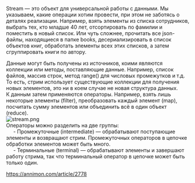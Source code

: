 Stream — это объект для универсальной работы с данными. Мы указываем, какие операции хотим провести, при этом не заботясь о деталях реализации. Например, взять элементы из списка сотрудников, выбрать тех, кто младше 40 лет, отсортировать по фамилии и поместить в новый список. Или чуть сложнее, прочитать все json-файлы, находящиеся в папке books, десериализировать в список объектов книг, обработать элементы всех этих списков, а затем сгруппировать книги по автору.  
  
Данные могут быть получены из источников, коими являются коллекции или методы, поставляющие данные. Например, список файлов, массив строк, метод range() для числовых промежутков и т.д. То есть, стрим использует существующие коллекции для получения новых элементов, это ни в коем случае не новая структура данных.  
К данным затем применяются операторы. Например, взять лишь некоторые элементы (filter), преобразовать каждый элемент (map), посчитать сумму элементов или объединить всё в один объект (reduce).  
![stream.png](https://annimon.com/ablogs/file816/stream.png "stream.png")  
Операторы можно разделить на две группы:  
     - Промежуточные (intermediate) — обрабатывают поступающие элементы и возвращают стрим. Промежуточных операторов в цепочке обработки элементов может быть много.  
     - Терминальные (terminal) — обрабатывают элементы и завершают работу стрима, так что терминальный оператор в цепочке может быть только один.

https://annimon.com/article/2778